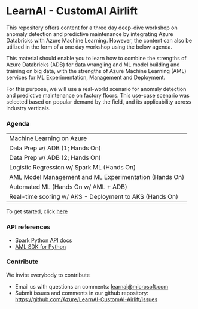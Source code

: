 # LearnAI - CustomAI Airlift
This repository offers content for a three day deep-dive workshop on anomaly detection and predictive maintenance by integrating Azure Databricks with Azure Machine Learning. However, the content can also be utilized in the form of a one day workshop using the below agenda.

This material should enable you to learn how to combine the strengths of Azure Databricks (ADB) for data wrangling and ML model building and training on big data, with the strengths of Azure Machine Learning (AML) services for ML Experimentation, Management and Deployment.

For this purpose, we will use a real-world scenario for anomaly detection and predictive maintenance on factory floors. This use-case scenario was selected based on popular demand by the field, and its applicability across industry verticals.

### Agenda

||
|----|
| Machine Learning on Azure |
| Data Prep w/ ADB (1; Hands On) |
| Data Prep w/ ADB (2; Hands On) |
| Logistic Regression w/ Spark ML (Hands On) |
| AML Model Management and ML Experimentation (Hands On) |
| Automated ML (Hands On w/ AML + ADB) |
| Real-time scoring w/ AKS - Deployment to AKS (Hands On) |

To get started, click [here](https://github.com/Azure/LearnAI-CustomAI-Airlift/blob/master/ADB/Readme.md)

### API references

* [Spark Python API docs](http://spark.apache.org/docs/latest/api/python/)
* [AML SDK for Python](https://docs.microsoft.com/en-us/python/api/overview/azure/ml/?view=azure-ml-py)

### Contribute
We invite everybody to contribute

* Email us with questions an comments: learnai@microsoft.com
* Submit issues and comments in our github repository: https://github.com/Azure/LearnAI-CustomAI-Airlift/issues





